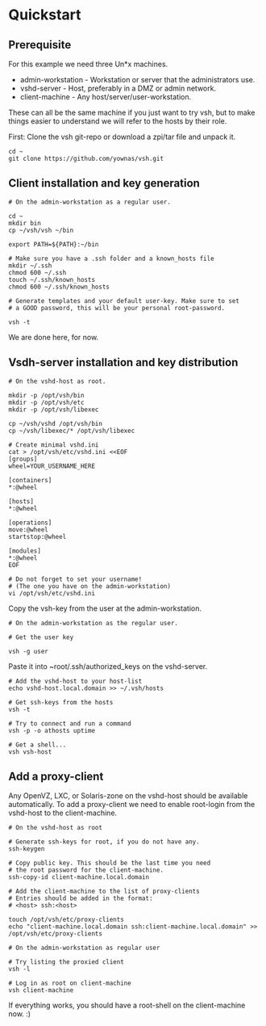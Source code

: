 # Quickstart #

## Prerequisite ##

For this example we need three Un*x machines.

* admin-workstation - Workstation or server that the administrators use.
* vshd-server - Host, preferably in a DMZ or admin network.
* client-machine - Any host/server/user-workstation.

These can all be the same machine if you just want to try vsh, but to make things easier to understand we will refer to the hosts by their role.

First: Clone the vsh git-repo or download a zpi/tar file and unpack it.

```
cd ~
git clone https://github.com/yownas/vsh.git
```

## Client installation and key generation ##

```
# On the admin-workstation as a regular user.

cd ~
mkdir bin
cp ~/vsh/vsh ~/bin

export PATH=${PATH}:~/bin

# Make sure you have a .ssh folder and a known_hosts file
mkdir ~/.ssh
chmod 600 ~/.ssh
touch ~/.ssh/known_hosts
chmod 600 ~/.ssh/known_hosts

# Generate templates and your default user-key. Make sure to set
# a GOOD password, this will be your personal root-password.

vsh -t
```

We are done here, for now.

## Vsdh-server installation and key distribution ##


```
# On the vshd-host as root.

mkdir -p /opt/vsh/bin
mkdir -p /opt/vsh/etc
mkdir -p /opt/vsh/libexec

cp ~/vsh/vshd /opt/vsh/bin
cp ~/vsh/libexec/* /opt/vsh/libexec

# Create minimal vshd.ini
cat > /opt/vsh/etc/vshd.ini <<EOF
[groups]
wheel=YOUR_USERNAME_HERE

[containers]
*:@wheel

[hosts]
*:@wheel

[operations]
move:@wheel
startstop:@wheel

[modules]
*:@wheel
EOF

# Do not forget to set your username!
# (The one you have on the admin-workstation)
vi /opt/vsh/etc/vshd.ini

```

Copy the vsh-key from the user at the admin-workstation.

```
# On the admin-workstation as the regular user.

# Get the user key

vsh -g user
```

Paste it into ~root/.ssh/authorized_keys on the vshd-server.


```
# Add the vshd-host to your host-list
echo vshd-host.local.domain >> ~/.vsh/hosts

# Get ssh-keys from the hosts
vsh -t

# Try to connect and run a command
vsh -p -o athosts uptime

# Get a shell...
vsh vsh-host
```

## Add a proxy-client ##

Any OpenVZ, LXC, or Solaris-zone on the vshd-host should be available automatically.
To add a proxy-client we need to enable root-login from the vshd-host to the client-machine.

```
# On the vshd-host as root

# Generate ssh-keys for root, if you do not have any.
ssh-keygen

# Copy public key. This should be the last time you need
# the root password for the client-machine.
ssh-copy-id client-machine.local.domain

# Add the client-machine to the list of proxy-clients
# Entries should be added in the format:
# <host> ssh:<host>

touch /opt/vsh/etc/proxy-clients
echo "client-machine.local.domain ssh:client-machine.local.domain" >> /opt/vsh/etc/proxy-clients
```

```
# On the admin-workstation as regular user

# Try listing the proxied client
vsh -l

# Log in as root on client-machine
vsh client-machine
```
If everything works, you should have a root-shell on the client-machine now. :)
